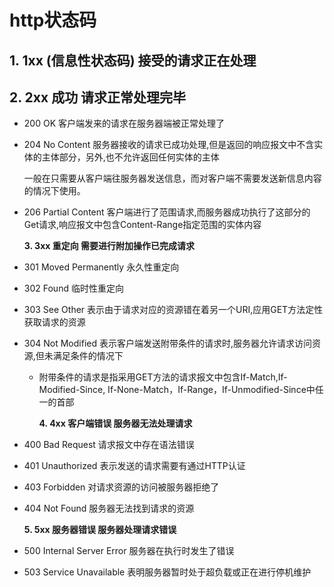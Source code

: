 # http状态码

## 1. 1xx \(信息性状态码\)  接受的请求正在处理

## 2. 2xx 成功           请求正常处理完毕

* 200 OK 客户端发来的请求在服务器端被正常处理了
* 204 No Content 服务器接收的请求已成功处理,但是返回的响应报文中不含实体的主体部分，另外,也不允许返回任何实体的主体

  一般在只需要从客户端往服务器发送信息，而对客户端不需要发送新信息内容的情况下使用。

* 206 Partial Content 客户端进行了范围请求,而服务器成功执行了这部分的Get请求,响应报文中包含Content-Range指定范围的实体内容

  **3. 3xx 重定向         需要进行附加操作已完成请求**

* 301 Moved Permanently 永久性重定向
* 302 Found 临时性重定向
* 303 See Other 表示由于请求对应的资源错在着另一个URI,应用GET方法定性获取请求的资源
* 304 Not Modified 表示客户端发送附带条件的请求时,服务器允许请求访问资源,但未满足条件的情况下
  * 附带条件的请求是指采用GET方法的请求报文中包含If-Match,If-Modified-Since, If-None-Match，If-Range，If-Unmodified-Since中任一的首部

    **4. 4xx 客户端错误      服务器无法处理请求**
* 400 Bad Request 请求报文中存在语法错误
* 401 Unauthorized 表示发送的请求需要有通过HTTP认证
* 403 Forbidden 对请求资源的访问被服务器拒绝了
* 404 Not Found 服务器无法找到请求的资源

  **5. 5xx 服务器错误      服务器处理请求错误**

* 500 Internal Server Error 服务器在执行时发生了错误
* 503 Service Unavailable 表明服务器暂时处于超负载或正在进行停机维护

